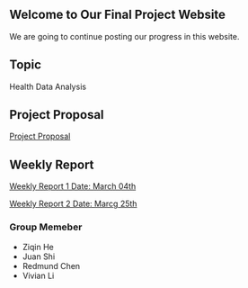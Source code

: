 ## Welcome to Our Final Project Website

We are going to continue posting our progress in this website.



## Topic
Health Data Analysis

## Project Proposal
[Project Proposal](https://drive.google.com/file/d/1k5-X1f_-WFNJA9l1nJDIzfS65P3A21Qf/view)


## Weekly Report
[Weekly Report 1 Date: March 04th](https://docs.google.com/document/d/18QV54tnZtXG4ZJdZW7dMYZ-MM7z4eKxQ1u3wGJqSuo8/edit)

[Weekly Report 2 Date: Marcg 25th](https://docs.google.com/document/d/1LRyPqW7YrWtb4eOkrQOEZTdZ0oduTrPxknTZAPJwjfo/edit)
### Group Memeber

- Ziqin He
- Juan Shi
- Redmund Chen
- Vivian Li




